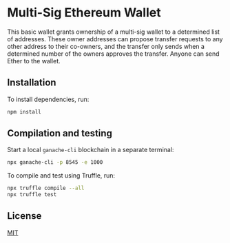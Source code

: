 # Multi-Sig Ethereum Wallet

This basic wallet grants ownership of a multi-sig wallet to a determined list of addresses. These owner addresses can propose transfer requests to any other address to their co-owners, and the transfer only sends when a determined number of the owners approves the transfer. Anyone can send Ether to the wallet.


## Installation

To install dependencies, run:

```bash
npm install
```

## Compilation and testing

Start a local ```ganache-cli``` blockchain in a separate terminal:

```bash
npx ganache-cli -p 8545 -e 1000
```

To compile and test using Truffle, run:

```bash
npx truffle compile --all
npx truffle test
```


## License

[MIT](https://choosealicense.com/licenses/mit/)
